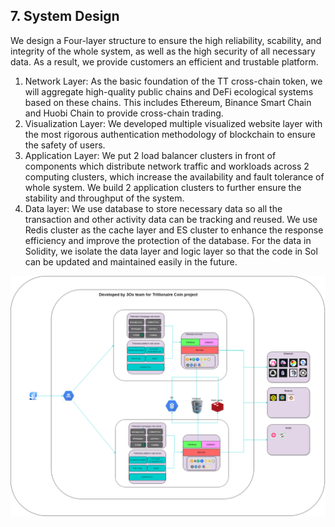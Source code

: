 ## 7. System Design

We design a Four-layer structure to ensure the high reliability, scability, and integrity of the whole system, as well as the high security of all necessary data. As a result, we provide customers an efficient and trustable platform.

1. Network Layer: As the basic foundation of the TT cross-chain token, we will aggregate high-quality public chains and DeFi ecological systems based on these chains. This includes Ethereum, Binance Smart Chain and Huobi Chain to provide cross-chain trading.
2. Visualization Layer: We developed multiple visualized website layer with the most rigorous authentication methodology of blockchain to ensure the safety of users.
3. Application Layer: We put 2 load balancer clusters in front of components which distribute network traffic and workloads across 2 computing clusters, which increase the availability and fault tolerance of whole system. We build 2 application clusters to further ensure the stability and throughput of the system.
4. Data layer:  We use database to store necessary data so all the transaction and other activity data can be tracking and reused. We use Redis cluster as the cache layer and ES cluster to enhance the response efficiency and improve the protection of the database. For the data in Solidity, we isolate the data layer and logic layer so that the code in Sol can be updated and maintained easily in the future.

 ![avatar](./pic/system-design.png)
